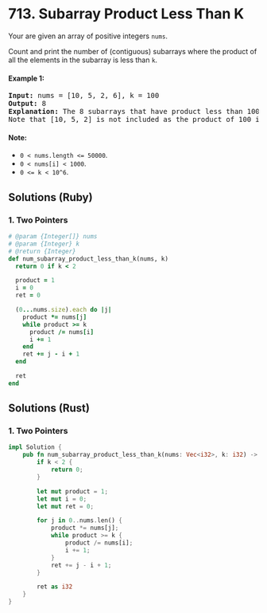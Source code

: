 # 713. Subarray Product Less Than K
Your are given an array of positive integers `nums`.

Count and print the number of (contiguous) subarrays where the product of all the elements in the subarray is less than `k`.

#### Example 1:
<pre>
<strong>Input:</strong> nums = [10, 5, 2, 6], k = 100
<strong>Output:</strong> 8
<strong>Explanation:</strong> The 8 subarrays that have product less than 100 are: [10], [5], [2], [6], [10, 5], [5, 2], [2, 6], [5, 2, 6].
Note that [10, 5, 2] is not included as the product of 100 is not strictly less than k.
</pre>

#### Note:
* `0 < nums.length <= 50000`.
* `0 < nums[i] < 1000`.
* `0 <= k < 10^6`.

## Solutions (Ruby)

### 1. Two Pointers
```Ruby
# @param {Integer[]} nums
# @param {Integer} k
# @return {Integer}
def num_subarray_product_less_than_k(nums, k)
  return 0 if k < 2

  product = 1
  i = 0
  ret = 0

  (0...nums.size).each do |j|
    product *= nums[j]
    while product >= k
      product /= nums[i]
      i += 1
    end
    ret += j - i + 1
  end

  ret
end
```

## Solutions (Rust)

### 1. Two Pointers
```Rust
impl Solution {
    pub fn num_subarray_product_less_than_k(nums: Vec<i32>, k: i32) -> i32 {
        if k < 2 {
            return 0;
        }

        let mut product = 1;
        let mut i = 0;
        let mut ret = 0;

        for j in 0..nums.len() {
            product *= nums[j];
            while product >= k {
                product /= nums[i];
                i += 1;
            }
            ret += j - i + 1;
        }

        ret as i32
    }
}
```
